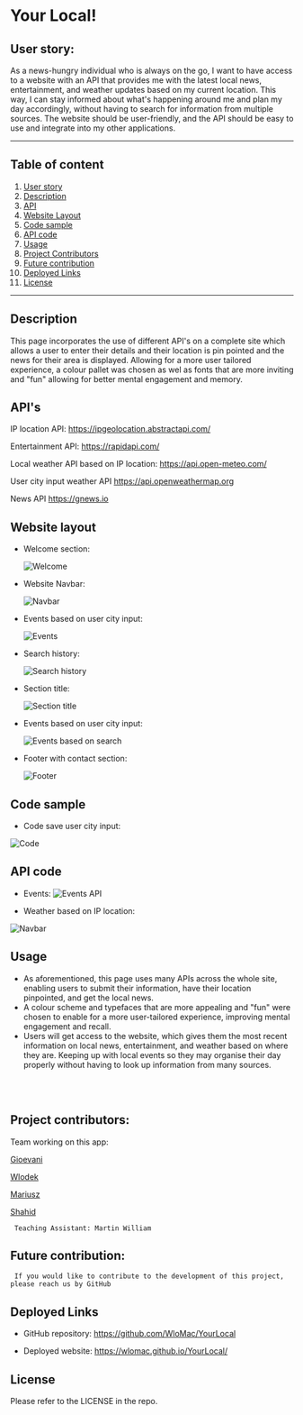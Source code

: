 # Your Local!

## User story:

As a news-hungry individual who is always on the go, I want to have access to a website with an API that provides me with the latest local news, entertainment, and weather updates based on my current location. This way, I can stay informed about what's happening around me and plan my day accordingly, without having to search for information from multiple sources. The website should be user-friendly, and the API should be easy to use and integrate into my other applications.

<hr>

## Table of content
1. [User story](#user-story)
2. [Description](#description)
3. [API](#apis)
4. [Website Layout](#website-layout)
5. [Code sample](#code-sample)
6. [API code](#api-code)
7. [Usage](#usage)
8. [Project Contributors](#project-contributors)
9. [Future contribution](#future-contribution)
10. [Deployed Links](#deployed-links)
11. [License](#license)
<hr>

## Description

This page incorporates the use of different API's on a complete site which allows a user to enter their details and their location is pin pointed and the news for their area is displayed. Allowing for a more user tailored experience, a colour pallet was chosen as wel as fonts that are more inviting and "fun" allowing for better mental engagement and memory.

## API's
IP location API:
https://ipgeolocation.abstractapi.com/

Entertainment API:
https://rapidapi.com/

Local weather API based on IP location:
https://api.open-meteo.com/

User city input weather API
https://api.openweathermap.org

News API
https://gnews.io

## Website layout


* Welcome section:

  ![Welcome](./images/ReadmeScreenshot1.png)


* Website Navbar:

  ![Navbar](./images/ReadmeScreenshot2.png)


* Events based on user city input:

  ![Events](./images/Screenshot.png)

* Search history:

  ![Search history](./images/ReadmeScreenshot3.png)

* Section title:

  ![Section title](./images/ReadmeScreenshot4.png)

* Events based on user city input:

  ![Events based on search](./images/ReadmeScreenshot5.png)

* Footer with contact section:
  
  ![Footer](./images/ReadmeScreenshot9.png)

## Code sample

  * Code save user city input:

   ![Code](./images/ReadmeScreenshot12.png)
  
## API code
  
* Events:
  ![Events API](./images/ReadmeScreenshot10.png)
 
* Weather based on IP location:
     
 ![Navbar](./images/ReadmeScreenshot11.png)
 
## Usage

* As aforementioned, this page uses many APIs across the whole site, enabling users to submit their information, have their location pinpointed, and get the local news. 
* A colour scheme and typefaces that are more appealing and "fun" were chosen to enable for a more user-tailored experience, improving mental engagement and recall. 
* Users will get access to the website, which gives them the most recent information on local news, entertainment, and weather based on where they are. Keeping up with local events so they may organise their day properly without having to look up information from many sources.

<br>
<br>

## Project contributors: 
 Team working on this app:
 
   [Gioevani](https://github.com/Gioedx) 
     
  [Wlodek](https://github.com/WloMac)
     
  [Mariusz](https://github.com/gines18/)
     
  [Shahid](https://github.com/QByter)
     
     Teaching Assistant: Martin William
     
## Future contribution:
     
     If you would like to contribute to the development of this project, please reach us by GitHub


## Deployed Links

  * GitHub repository: https://github.com/WloMac/YourLocal

  * Deployed website: https://wlomac.github.io/YourLocal/
## License

Please refer to the LICENSE in the repo.
